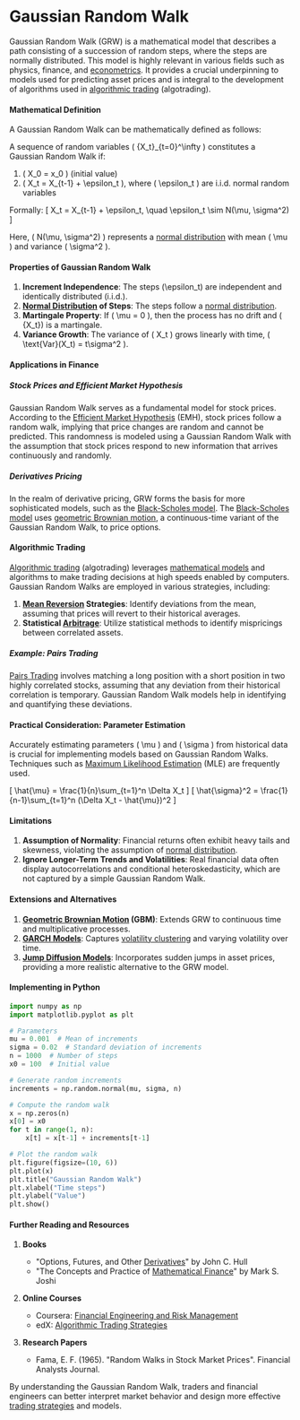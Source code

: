 # Gaussian Random Walk

Gaussian Random Walk (GRW) is a mathematical model that describes a path consisting of a succession of random steps, where the steps are normally distributed. This model is highly relevant in various fields such as physics, finance, and [econometrics](../e/econometrics_in_trading.md). It provides a crucial underpinning to models used for predicting asset prices and is integral to the development of algorithms used in [algorithmic trading](../a/algorithmic_trading.md) (algotrading).

#### Mathematical Definition

A Gaussian Random Walk can be mathematically defined as follows:

A sequence of random variables \( \{X_t\}_{t=0}^\infty \) constitutes a Gaussian Random Walk if:
1. \( X_0 = x_0 \) (initial value)
2. \( X_t = X_{t-1} + \epsilon_t \), where \( \epsilon_t \) are i.i.d. normal random variables 

Formally:
\[ X_t = X_{t-1} + \epsilon_t, \quad \epsilon_t \sim N(\mu, \sigma^2) \]

Here, \( N(\mu, \sigma^2) \) represents a [normal distribution](../n/normal_distribution_in_trading.md) with mean \( \mu \) and variance \( \sigma^2 \).

#### Properties of Gaussian Random Walk

1. **Increment Independence**: The steps \(\epsilon_t\) are independent and identically distributed (i.i.d.).
2. **[Normal Distribution](../n/normal_distribution_in_trading.md) of Steps**: The steps follow a [normal distribution](../n/normal_distribution_in_trading.md).
3. **Martingale Property**: If \( \mu = 0 \), then the process has no drift and \( \{X_t\}\) is a martingale.
4. **Variance Growth**: The variance of \( X_t \) grows linearly with time, \( \text{Var}(X_t) = t\sigma^2 \).

#### Applications in Finance

##### Stock Prices and Efficient Market Hypothesis

Gaussian Random Walk serves as a fundamental model for stock prices. According to the [Efficient Market Hypothesis](../e/efficient_market_hypothesis.md) (EMH), stock prices follow a random walk, implying that price changes are random and cannot be predicted. This randomness is modeled using a Gaussian Random Walk with the assumption that stock prices respond to new information that arrives continuously and randomly.

##### Derivatives Pricing

In the realm of derivative pricing, GRW forms the basis for more sophisticated models, such as the [Black-Scholes model](../b/black-scholes_model.md). The [Black-Scholes model](../b/black-scholes_model.md) uses [geometric Brownian motion](../g/geometric_brownian_motion.md), a continuous-time variant of the Gaussian Random Walk, to price options.

#### Algorithmic Trading

[Algorithmic trading](../a/algorithmic_trading.md) (algotrading) leverages [mathematical models](../m/mathematical_models_in_trading.md) and algorithms to make trading decisions at high speeds enabled by computers. Gaussian Random Walks are employed in various strategies, including:

1. **[Mean Reversion](../m/mean_reversion.md) Strategies**: Identify deviations from the mean, assuming that prices will revert to their historical averages.
2. **Statistical [Arbitrage](../a/arbitrage.md)**: Utilize statistical methods to identify mispricings between correlated assets.

##### Example: Pairs Trading

[Pairs Trading](../p/pairs_trading.md) involves matching a long position with a short position in two highly correlated stocks, assuming that any deviation from their historical correlation is temporary. Gaussian Random Walk models help in identifying and quantifying these deviations.

#### Practical Consideration: Parameter Estimation

Accurately estimating parameters \( \mu \) and \( \sigma \) from historical data is crucial for implementing models based on Gaussian Random Walks. Techniques such as [Maximum Likelihood Estimation](../m/maximum_likelihood_estimation.md) (MLE) are frequently used.

\[ \hat{\mu} = \frac{1}{n}\sum_{t=1}^n \Delta X_t \]
\[ \hat{\sigma}^2 = \frac{1}{n-1}\sum_{t=1}^n (\Delta X_t - \hat{\mu})^2 \]

#### Limitations

1. **Assumption of Normality**: Financial returns often exhibit heavy tails and skewness, violating the assumption of [normal distribution](../n/normal_distribution_in_trading.md).
2. **Ignore Longer-Term Trends and Volatilities**: Real financial data often display autocorrelations and conditional heteroskedasticity, which are not captured by a simple Gaussian Random Walk.

#### Extensions and Alternatives

1. **[Geometric Brownian Motion](../g/geometric_brownian_motion.md) (GBM)**: Extends GRW to continuous time and multiplicative processes.
2. **[GARCH Models](../g/garch_models.md)**: Captures [volatility clustering](../v/volatility_clustering.md) and varying volatility over time.
3. **[Jump Diffusion Models](../j/jump_diffusion_models.md)**: Incorporates sudden jumps in asset prices, providing a more realistic alternative to the GRW model.

#### Implementing in Python

```python
import numpy as np
import matplotlib.pyplot as plt

# Parameters
mu = 0.001  # Mean of increments
sigma = 0.02  # Standard deviation of increments
n = 1000  # Number of steps
x0 = 100  # Initial value

# Generate random increments
increments = np.random.normal(mu, sigma, n)

# Compute the random walk
x = np.zeros(n)
x[0] = x0
for t in range(1, n):
    x[t] = x[t-1] + increments[t-1]

# Plot the random walk
plt.figure(figsize=(10, 6))
plt.plot(x)
plt.title("Gaussian Random Walk")
plt.xlabel("Time steps")
plt.ylabel("Value")
plt.show()
```

#### Further Reading and Resources

1. **Books**
   - "Options, Futures, and Other [Derivatives](../d/derivatives.md)" by John C. Hull
   - "The Concepts and Practice of [Mathematical Finance](../m/mathematical_finance.md)" by Mark S. Joshi

2. **Online Courses**
   - Coursera: [Financial Engineering and Risk Management](https://www.coursera.org/learn/financial-engineering-risk-management)
   - edX: [Algorithmic Trading Strategies](https://www.edx.org/course/algorithmic-trading-strategies)

3. **Research Papers**
   - Fama, E. F. (1965). "Random Walks in Stock Market Prices". Financial Analysts Journal.

By understanding the Gaussian Random Walk, traders and financial engineers can better interpret market behavior and design more effective [trading strategies](../t/trading_strategies.md) and models.
